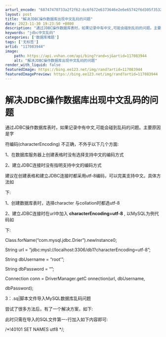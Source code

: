 ```yaml
---
arturl_encode: "68747470733a2f2f62:6c6f672e6373646e2e6e65742f6d305f35323031343237362f:61727469636c652f64657461696c732f313137303833393434"
layout: post
title: "解决JDBC操作数据库出现中文乱码的问题"
date: 2023-11-30 19:23:50 +0800
description: "通过JDBC操作数据库表时，如果记录中有中文,可能会碰到乱码的问题。主要原因是字符编码(charac"
keywords: "jdbc中文乱码"
categories: ['数据库难题']
tags: ['无标签']
artid: "117083944"
image:
    path: https://api.vvhan.com/api/bing?rand=sj&artid=117083944
    alt: "解决JDBC操作数据库出现中文乱码的问题"
render_with_liquid: false
featuredImage: https://bing.ee123.net/img/rand?artid=117083944
featuredImagePreview: https://bing.ee123.net/img/rand?artid=117083944
---
```


# 解决JDBC操作数据库出现中文乱码的问题

通过JDBC操作数据库表时，如果记录中有中文,可能会碰到乱码的问题。主要原因是字
  
符编码(characterEncoding) 不正确，不外乎以下几个方面:
  
1、在数据库服务器上创建表格时没有选择支持中文的编码方式
  
2、建立JDBC连接时没有指明支持中文的编码方式
  
建议在创建表格和建立JDBC连接时都采用utf-8编码，可以完美支持中文。具体方法如
  
下:
  
1、创建数据库表时，选择character 与collation时都选utf-8
  
2、建立JDBC连接时在url中加入
**characterEncoding=utf-8**
, 以MySQL为例代码如
  
下:
  
Class.forName(“com.mysql.jdbc.Drier”).newlnstance0;
  
String url = “jdbc:mysl://localhost:3306/db1?characterEncoding=utf-8”;
  
String dbUsername = “root’”;
  
String dbPassword = “”;
  
Connection conn = DriverManager.getC onnection(url, dbUsername,
  
dbPassword);
  
3：.sq|脚本文件导入MySQL数据库乱码问题
  
尝试了很多方法后，有了一个解决方案，如下:
  
此时只需在导入的SQL文件第一-行加入如下内容即可:
  
/\*!40101 SET NAMES utf8 \*/;